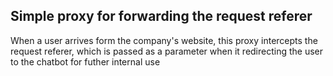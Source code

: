 ## Simple proxy for forwarding the request referer
When a user arrives form the company's website, this proxy intercepts the request referer, which is passed as a parameter when it redirecting the user to the chatbot for futher internal use
